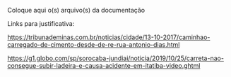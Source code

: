 Coloque aqui o(s) arquivo(s) da documentação


Links para justificativa:

https://tribunademinas.com.br/noticias/cidade/13-10-2017/caminhao-carregado-de-cimento-desde-de-re-rua-antonio-dias.html

https://g1.globo.com/sp/sorocaba-jundiai/noticia/2019/10/25/carreta-nao-consegue-subir-ladeira-e-causa-acidente-em-itatiba-video.ghtml
